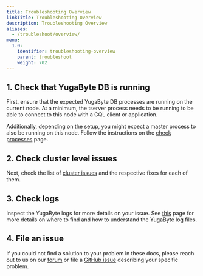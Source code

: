 ```yaml
---
title: Troubleshooting Overview
linkTitle: Troubleshooting Overview
description: Troubleshooting Overview
aliases:
  - /troubleshoot/overview/
menu:
  1.0:
    identifier: troubleshooting-overview
    parent: troubleshoot
    weight: 702
---
```


## 1. Check that YugaByte DB is running

First, ensure that the expected YugaByte DB processes are running on the current node.
At a minimum, the tserver process needs to be running to be able to connect to this node with a CQL client or application.

Additionally, depending on the setup, you might expect a master process to also be running on this node.
Follow the instructions on the [check processes](../nodes/check-processes/) page.

## 2. Check cluster level issues

Next, check the list of [cluster issues](../cluster) and the respective fixes for each of them.

## 3. Check logs

Inspect the YugaByte logs for more details on your issue. See [this](../nodes/check-logs) page for more details on where to find and how to understand the YugaByte log files.

## 4. File an issue

If you could not find a solution to your problem in these docs, please reach out to us on our [forum](https://forum.yugabyte.com/) or file a [GitHub issue](https://github.com/YugaByte/yugabyte-db/issues) describing your specific problem.

